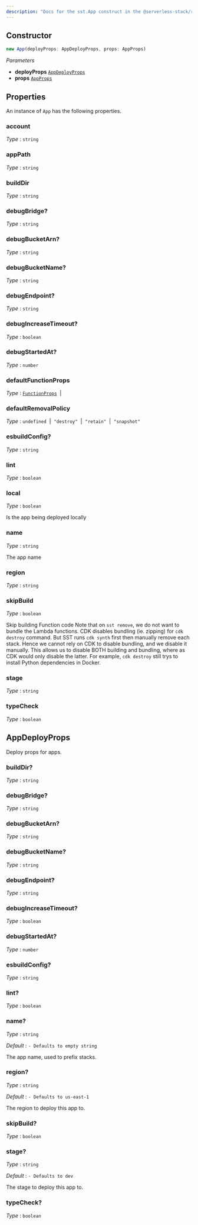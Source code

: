 ```yaml
---
description: "Docs for the sst.App construct in the @serverless-stack/resources package"
---
```

<!--
!!!!!!!!!!!!!!!!!!!!!!!!!!!!!!!!!!!!!!!!!!!!!!!!!!!!!!!!!!!!!!!
!!                                                           !!
!!  This file has been automatically generated, do not edit  !!
!!                                                           !!
!!!!!!!!!!!!!!!!!!!!!!!!!!!!!!!!!!!!!!!!!!!!!!!!!!!!!!!!!!!!!!!
-->


## Constructor
```ts
new App(deployProps: AppDeployProps, props: AppProps)
```
_Parameters_
- __deployProps__ [`AppDeployProps`](#appdeployprops)
- __props__ [`AppProps`](https://docs.aws.amazon.com/cdk/api/v2/docs/aws-cdk-lib.AppProps.html)
## Properties
An instance of `App` has the following properties.
### account

_Type_ : `string`

### appPath

_Type_ : `string`

### buildDir

_Type_ : `string`

### debugBridge?

_Type_ : `string`

### debugBucketArn?

_Type_ : `string`

### debugBucketName?

_Type_ : `string`

### debugEndpoint?

_Type_ : `string`

### debugIncreaseTimeout?

_Type_ : `boolean`

### debugStartedAt?

_Type_ : `number`

### defaultFunctionProps

_Type_ : [`FunctionProps`](FunctionProps)&nbsp; | &nbsp;


### defaultRemovalPolicy

_Type_ : `undefined`&nbsp; | &nbsp;`"destroy"`&nbsp; | &nbsp;`"retain"`&nbsp; | &nbsp;`"snapshot"`

### esbuildConfig?

_Type_ : `string`

### lint

_Type_ : `boolean`

### local

_Type_ : `boolean`

Is the app being deployed locally

### name

_Type_ : `string`

The app name

### region

_Type_ : `string`

### skipBuild

_Type_ : `boolean`

Skip building Function code
Note that on `sst remove`, we do not want to bundle the Lambda functions.
     CDK disables bundling (ie. zipping) for `cdk destroy` command.
     But SST runs `cdk synth` first then manually remove each stack. Hence
     we cannot rely on CDK to disable bundling, and we disable it manually.
     This allows us to disable BOTH building and bundling, where as CDK
     would only disable the latter. For example, `cdk destroy` still trys
     to install Python dependencies in Docker.

### stage

_Type_ : `string`

### typeCheck

_Type_ : `boolean`

## AppDeployProps
Deploy props for apps.

### buildDir?

_Type_ : `string`

### debugBridge?

_Type_ : `string`

### debugBucketArn?

_Type_ : `string`

### debugBucketName?

_Type_ : `string`

### debugEndpoint?

_Type_ : `string`

### debugIncreaseTimeout?

_Type_ : `boolean`

### debugStartedAt?

_Type_ : `number`

### esbuildConfig?

_Type_ : `string`

### lint?

_Type_ : `boolean`

### name?

_Type_ : `string`

_Default_ : `- Defaults to empty string
`

The app name, used to prefix stacks.

### region?

_Type_ : `string`

_Default_ : `- Defaults to us-east-1
`

The region to deploy this app to.

### skipBuild?

_Type_ : `boolean`

### stage?

_Type_ : `string`

_Default_ : `- Defaults to dev
`

The stage to deploy this app to.

### typeCheck?

_Type_ : `boolean`

